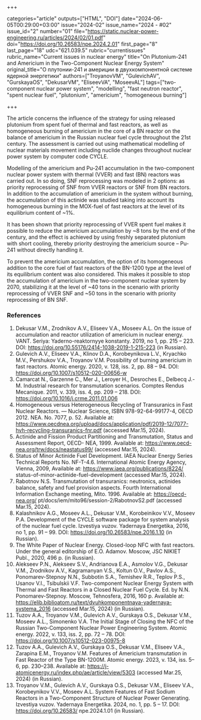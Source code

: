 +++

categories="article"
outputs=["HTML", "DOI"]
date="2024-06-05T00:29:00+03:00"
issue="2024-02"
issue_name="2024 - #02"
issue_id="2"
number="01"
file="https://static.nuclear-power-engineering.ru/articles/2024/02/01.pdf"
doi="https://doi.org/10.26583/npe.2024.2.01"
first_page="8"
last_page="18"
udc="621.039.5"
rubric="currentissues"
rubric_name="Current issues in nuclear energy"
title="On Plutonium-241 and Americium in the Two-Component Nuclear Energy System"
original_title="О плутонии-241 и америции в двухкомпонентной системе ядерной энергетики"
authors=["TroyanovVM", "GulevichAV", "GurskayaOS", "DekusarVM", "EliseevVA", "MoseevAL"]
tags=["two-component nuclear power system", "modelling", "fast neutron reactor", "spent nuclear fuel", "plutonium", "americium", "homogeneous burning"]

+++

The article concerns the influence of the strategy for using released plutonium from spent fuel of thermal and fast reactors, as well as homogeneous burning of americium in the core of a BN reactor on the balance of americium in the Russian nuclear fuel cycle throughout the 21st century.
The assessment is carried out using mathematical modelling of nuclear materials movement including nuclide changes throughout nuclear power system by computer code CYCLE.

Modelling of the americium and Pu-241 accumulation in the two-component nuclear power system with thermal (VVER) and fast (BN) reactors was carried out. In so doing, SNF reprocessing was modeled in 2 options: as priority reprocessing of SNF from VVER reactors or SNF from BN reactors.
In addition to the accumulation of americium in the system without burning, the accumulation of this actinide was studied taking into account its homogeneous burning in the MOX-fuel of fast reactors at the level of its equilibrium content of ~1%.

It has been shown that priority reprocessing of VVER spent fuel makes it possible to reduce the americium accumulation by ~8 tons by the end of the century, and the effect is achieved by using freshly separated plutonium with short cooling, thereby priority destroying the americium source – Pu-241 without directly handling it.

To prevent the americium accumulation, the option of its homogeneous addition to the core fuel of fast reactors of the BN-1200 type at the level of its equilibrium content was also considered.
This makes it possible to stop the accumulation of americium in the two-component nuclear system by 2070, stabilizing it at the level of ~40 tons in the scenario with priority reprocessing of VVER SNF and ~50 tons in the scenario with priority reprocessing of BN SNF.

### References


1. Dekusar V.M., Zrodnikov A.V., Eliseev V.A., Moseev A.L. On the issue of accumulation and reactor utilization of americium in nuclear energy. VANT. Seriya: Yaderno-reaktornyye konstanty. 2019, no 1, pp. 215 – 223. DOI: https://doi.org/10.55176/2414-1038-2019-1-215-223 (in Russian).
2. Gulevich A.V., Eliseev V.A., Klinov D.A., Korobeynikova L.V., Kryachko M.V., Pershukov V.A., Troyanov V.M. Possibility of burning americium in fast reactors. Atomic energy. 2020, v. 128, iss. 2, pp. 88 – 94. DOI: https://doi.org/10.1007/s10512-020-00656-w
3. Camarcat N., Garzenne C., Mer J., Leroyer H., Desroches E., Delbecq J.-M. Industrial research for transmutation scenarios. Comptes Rendus Mecanique. 2011, v. 339, iss. 4, pp. 209 – 218.
DOI: https://doi.org/10.1016/j.crme.2011.01.006
4. Homogeneous versus Heterogeneous Recycling of Transuranics in Fast Nuclear Reactors. — Nuclear Science, ISBN 978-92-64-99177-4, OECD 2012. NEA. No. 7077, p. 52. Available at: https://www.oecdnea.org/upload/docs/application/pdf/2019-12/7077-hvh-recycling-transuranics-fnr.pdf (accessed Mar.15, 2024).
5. Actinide and Fission Product Partitioning and Transmutation, Status and Assessment Report, OECD- NEA, 1999. Available at: https://www.oecd-nea.org/trw/docs/neastatus99/ (accessed Mar.15, 2024).
6. Status of Minor Actinide Fuel Development. IAEA Nuclear Energy Series Technical Reports No. NF-T-4.6. International Atomic Energy Agency, Vienna, 2009, Available at: https://www.iaea.org/publications/8224/ status-of-minor-actinide-fuel-development (accessed Mar.15, 2024).
7. Rabotnov N.S. Transmutation of transuranics: neutronics, actinides balance, safety and fuel provision aspects. Fourth International Information Exchange meeting, Mito. 1996. Available at: https://oecd-nea.org/ pt/docs/iem/mito96/session-2/RabotnovS2.pdf (accessed Mar.15, 2024).
8. Kalashnikov A.G., Moseev A.L., Dekusar V.M., Korobeinikov V.V., Moseev P.A. Development of the CYCLE software package for system analysis of the nuclear fuel cycle. Izvestiya vuzov. Yadernaya Energetika, 2016, no 1, pp. 91 – 99. DOI: https://doi.org/10.26583/npe.2016.1.10 (in Russian).
9. The White Paper of Nuclear Energy. Closed-loop NFC with fast reactors. Under the general editorship of E.O. Adamov. Moscow, JSC NIKIET Publ., 2020, 496 p. (in Russian).
10. Alekseev P.N., Alekseev S.V., Andrianova E.A., Asmolov V.G., Dekusar V.M., Zrodnikov A.V., Kagramanyan V.S., Koltun O.V., Pavlov A.S., Ponomarev-Stepnoy N.N., Subbotin S.A., Temishev R.R., Teplov P.S., Usanov V.I., Tsibulskii V.F. Two-component Nuclear Energy System with Thermal and Fast Reactors in a Closed Nuclear Fuel Cycle. Ed. by N.N. Ponomarev-Stepnoy. Moscow, Tehnosfera, 2016, 160 p. Available at: https://elib.biblioatom.ru/text/dvuhkomponentnaya-yadernaya-systema_2016 (accessed Mar.15, 2024) (in Russian).
11. Tuzov A.A., Troyanov V.M., Gulevich A.V., Gurskaya O.S., Dekusar V.M., Moseev A.L., Simonenko V.A. The Initial Stage of Closing the NFC of the Russian Two-Component Nuclear Power Engineering System. Atomic energy. 2022, v. 133, iss. 2, pp. 72 – 78. DOI: https://doi.org/10.1007/s10512-023-00975-8
12. Tuzov A.A., Gulevich A.V., Gurskaya O.S., Dekusar V.M., Eliseev V.A., Zarapina E.M., Troyanov V.M. Features of Americium transmutation in Fast Reactor of the Type BN-1200M. Atomic energy. 2023, v. 134, iss. 5–6, pp. 230–238. Available at: https://j-atomicenergy.ru/index.php/ae/article/view/5303 (accessed Mar.25, 2024) (in Russian).
13. Troyanov V.M., Gulevich A.V., Gurskaya О.S., Dekusar V.M., Eliseev V.A., Korobeynikov V.V., Moseev A.L. System Features of Fast Sodium Reactors in a Two-Component Structure of Nuclear Power Generating. Izvestiya vuzov. Yadernaya Energetika. 2024, no. 1, pp. 5 – 17. DOI: https://doi.org/10.26583/ npe.2024.1.01 (in Russian).